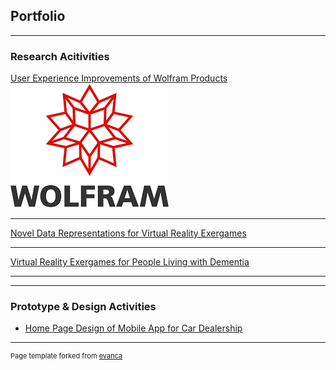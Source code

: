 ## Portfolio

---

### Research Acitivities

[User Experience Improvements of Wolfram Products](/research/wolfram)
<a href="https://www.wolfram.com/" target="_blank"><img src="images/wolfram_icon.png?raw=true"/></a>

--------------------------------

[Novel Data Representations for Virtual Reality Exergames](/research/dataviz)

--------------------------------

[Virtual Reality Exergames for People Living with Dementia](/research/vr)

--------------------------------

<!-- [Eletronic Health Record System Evaluation](/research/ehr) -->


---

### Prototype & Design Activities

- [Home Page Design of Mobile App for Car Dealership](/images/car_mobile.png)






---
<p style="font-size:11px">Page template forked from <a href="https://github.com/evanca/quick-portfolio">evanca</a></p>
<!-- Remove above link if you don't want to attibute -->
